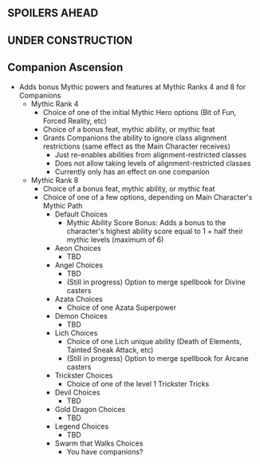 ﻿## SPOILERS AHEAD


## UNDER CONSTRUCTION

## Companion Ascension
* Adds bonus Mythic powers and features at Mythic Ranks 4 and 8 for Companions
	* Mythic Rank 4
		* Choice of one of the initial Mythic Hero options (Bit of Fun, Forced Reality, etc)
		* Choice of a bonus feat, mythic ability, or mythic feat
		* Grants Companions the ability to ignore class alignment restrictions (same effect as the Main Character receives)
			* Just re-enables abilities from alignment-restricted classes
			* Does not allow taking levels of alignment-restricted classes
			* Currently only has an effect on one companion
	* Mythic Rank 8
		* Choice of a bonus feat, mythic ability, or mythic feat
		* Choice of one of a few options, depending on Main Character's Mythic Path
			* Default Choices
				* Mythic Ability Score Bonus: Adds a bonus to the character's highest ability score equal to 1 + half their mythic levels (maximum of 6)
			* Aeon Choices
				* TBD
			* Angel Choices
				* TBD
				* (Still in progress) Option to merge spellbook for Divine casters
			* Azata Choices
				* Choice of one Azata Superpower
			* Demon Choices
				* TBD
			* Lich Choices
				* Choice of one Lich unique ability (Death of Elements, Tainted Sneak Attack, etc)
				* (Still in progress) Option to merge spellbook for Arcane casters
			* Trickster Choices
				* Choice of one of the level 1 Trickster Tricks
			* Devil Choices
				* TBD
			* Gold Dragon Choices
				* TBD
			* Legend Choices
				* TBD
			* Swarm that Walks Choices
				* You have companions?